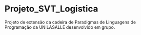 # Projeto_SVT_Logistica
Projeto de extensão da cadeira de Paradigmas de Linguagens de Programação da UNILASALLE desenvolvido em grupo.
